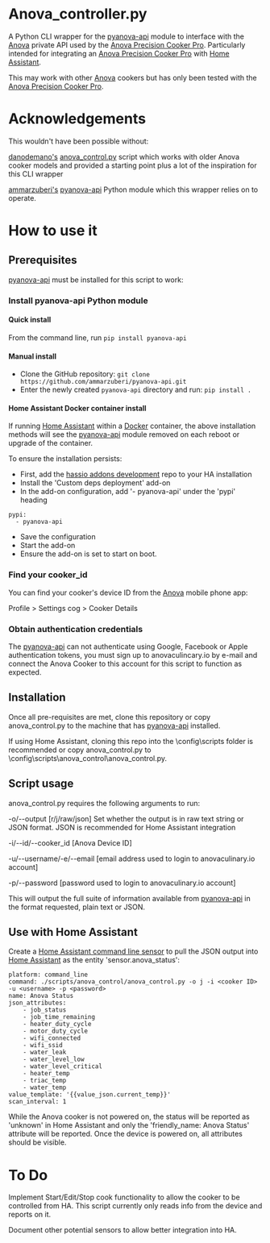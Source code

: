 # Anova_controller.py
A Python CLI wrapper for the [pyanova-api](https://github.com/ammarzuberi/pyanova-api) module to interface with the [Anova](https://anovaculinary.com/) private API used by the [Anova Precision Cooker Pro](https://anovaculinary.com/anova-precision-cooker/pro/). Particularly intended for integrating an [Anova Precision Cooker Pro](https://anovaculinary.com/anova-precision-cooker/pro/) with [Home Assistant](https://www.home-assistant.io/).

This may work with other [Anova](https://anovaculinary.com/) cookers but has only been tested with the [Anova Precision Cooker Pro](https://anovaculinary.com/anova-precision-cooker/pro/).

# Acknowledgements
This wouldn't have been possible without:

[danodemano's](https://github.com/danodemano/) [anova_control.py](https://github.com/danodemano/anova.py/blob/master/anova_control.py) script which works with older Anova cooker models and provided a starting point plus a lot of the inspiration for this CLI wrapper

[ammarzuberi's](https://github.com/ammarzuberi/) [pyanova-api](https://github.com/ammarzuberi/pyanova-api) Python module which this wrapper relies on to operate.

# How to use it

## Prerequisites
[pyanova-api](https://github.com/ammarzuberi/pyanova-api) must be installed for this script to work:

### Install pyanova-api Python module

#### Quick install
From the command line, run
```pip install pyanova-api```

#### Manual install
- Clone the GitHub repository:
```git clone https://github.com/ammarzuberi/pyanova-api.git```
- Enter the newly created `pyanova-api` directory and run:
```pip install .```

#### Home Assistant Docker container install
If running [Home Assistant](https://www.home-assistant.io/) within a [Docker](https://www.docker.com/) container, the above installation methods will see the [pyanova-api](https://github.com/ammarzuberi/pyanova-api) module removed on each reboot or upgrade of the container.

To ensure the installation persists:

- First, add the [hassio addons development](https://github.com/home-assistant/hassio-addons-development) repo to your HA installation
- Install the 'Custom deps deployment' add-on
- In the add-on configuration, add '- pyanova-api' under the 'pypi' heading
```
pypi:
  - pyanova-api
```
- Save the configuration
- Start the add-on
- Ensure the add-on is set to start on boot.

### Find your cooker_id
You can find your cooker's device ID from the [Anova](https://anovaculinary.com/) mobile phone app:

Profile > Settings cog > Cooker Details

### Obtain authentication credentials
The [pyanova-api](https://github.com/ammarzuberi/pyanova-api) can not authenticate using Google, Facebook or Apple authentication tokens, you must sign up to anovaculincary.io by e-mail and connect the Anova Cooker to this account for this script to function as expected.

## Installation
Once all pre-requisites are met, clone this repository or copy anova_control.py to the machine that has [pyanova-api](https://github.com/ammarzuberi/pyanova-api) installed.

If using Home Assistant, cloning this repo into the \config\scripts folder is recommended or copy anova_control.py to  \config\scripts\anova_control\anova_control.py.

## Script usage
anova_control.py requires the following arguments to run:

-o/--output [r/j/raw/json] Set whether the output is in raw text string or JSON format. JSON is recommended for Home Assistant integration

-i/--id/--cooker_id [Anova Device ID] 

-u/--username/-e/--email [email address used to login to anovaculinary.io account]

-p/--password [password used to login to anovaculinary.io account]

This will output the full suite of information available from [pyanova-api](https://github.com/ammarzuberi/pyanova-api) in the format requested, plain text or JSON.

## Use with Home Assistant
Create a [Home Assistant command line sensor](https://www.home-assistant.io/integrations/sensor.command_line/) to pull the JSON output into [Home Assistant](https://www.home-assistant.io/) as the entity 'sensor.anova_status':
```
platform: command_line
command: ./scripts/anova_control/anova_control.py -o j -i <cooker ID> -u <username> -p <password>
name: Anova Status
json_attributes:
    - job_status
    - job_time_remaining
    - heater_duty_cycle
    - motor_duty_cycle
    - wifi_connected
    - wifi_ssid
    - water_leak
    - water_level_low
    - water_level_critical
    - heater_temp
    - triac_temp
    - water_temp
value_template: '{{value_json.current_temp}}'
scan_interval: 1
```
While the Anova cooker is not powered on, the status will be reported as 'unknown' in Home Assistant and only the 'friendly_name: Anova Status' attribute will be reported. Once the device is powered on, all attributes should be visible.

# To Do
Implement Start/Edit/Stop cook functionality to allow the cooker to be controlled from HA. This script currently only reads info from the device and reports on it.

Document other potential sensors to allow better integration into HA.